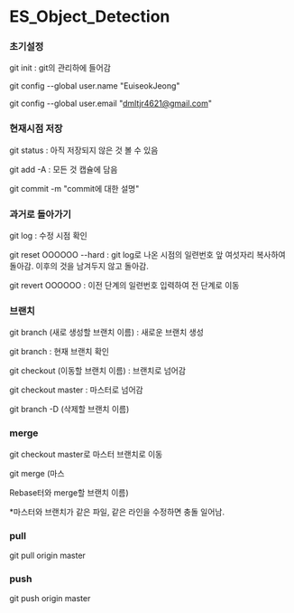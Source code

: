 # ES_Object_Detection

### 초기설정

git init : git의 관리하에 들어감

git config --global user.name "EuiseokJeong"

git config --global user.email "dmltjr4621@gmail.com"


### 현재시점 저장

git status : 아직 저장되지 않은 것 볼 수 있음

git add -A : 모든 것 캡슐에 담음

git commit -m "commit에 대한 설명"


### 과거로 돌아가기

git log : 수정 시점 확인

git reset OOOOOO --hard : git log로 나온 시점의 일련번호 앞 여섯자리 복사하여 돌아감. 이후의 것을 남겨두지 않고 돌아감.

git revert OOOOOO : 이전 단계의 일련번호 입력하여 전 단계로 이동


### 브랜치

git branch (새로 생성할 브랜치 이름) : 새로운 브랜치 생성

git branch : 현재 브랜치 확인

git checkout (이동할 브랜치 이름) : 브랜치로 넘어감

git checkout master : 마스터로 넘어감

git branch -D (삭제할 브랜치 이름)


### merge

git checkout master로 마스터 브랜치로 이동

git merge (마스

Rebase터와 merge할 브랜치 이름)

*마스터와 브랜치가 같은 파일, 같은 라인을 수정하면 충돌 일어남.


### pull

git pull origin master 

### push 
git push origin master
